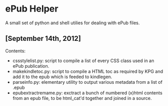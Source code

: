 # ePub Helper

A small set of python and shell utilies for dealing with ePub files.

## [September 14th, 2012]

Contents:

* cssstylelist.py: script to compile a list of every CSS class used in an ePub publication.
* makekindletoc.py: script to compile a HTML toc as required by KPG and add it to the epub which is feeded to kindlegen.
* parseinfo.py: elementary utility to output various metadata from a list of .epub
* epubextractremame.py: exctract a bunch of numbered (x)html contents from an epub file, to be html_cat'd together and joined in a source.